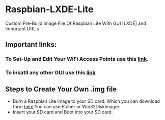 # Raspbian-LXDE-Lite
Custom Pre-Build Image File Of Raspbian Lite With GUI [LXDE] and Important URL's 

## Important links:
### To Set-Up and Edit Your WiFi Access Points use this [link](https://learn.adafruit.com/adafruits-raspberry-pi-lesson-3-network-setup/setting-up-wifi-with-occidentalis).
### To insatll any other GUI use this [link](https://www.raspberrypi.org/forums/viewtopic.php?t=133691)

## Steps to Create Your Own .img file 

- Burn a Raspbian Lite image to your SD card: Which you can download form [here](https://www.raspberrypi.org/downloads/raspbian/).You can use Etcher or Win32DiskImager.
- Insert your SD card and Boot into your SD card.
